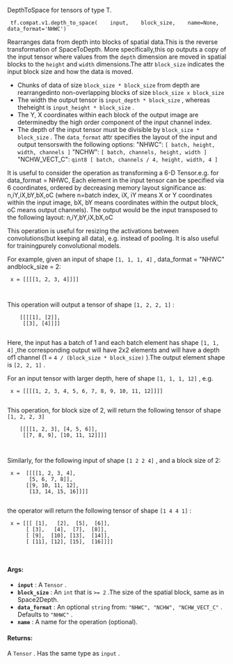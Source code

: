 DepthToSpace for tensors of type T.

```
 tf.compat.v1.depth_to_space(    input,    block_size,    name=None,    data_format='NHWC') 
```

Rearranges data from depth into blocks of spatial data.This is the reverse transformation of SpaceToDepth. More specifically,this op outputs a copy of the input tensor where values from the  `depth` dimension are moved in spatial blocks to the  `height`  and  `width`  dimensions.The attr  `block_size`  indicates the input block size and how the data is moved.

- Chunks of data of size  `block_size * block_size`  from depth are rearrangedinto non-overlapping blocks of size  `block_size x block_size` 
- The width the output tensor is  `input_depth * block_size` , whereas theheight is  `input_height * block_size` .
- The Y, X coordinates within each block of the output image are determinedby the high order component of the input channel index.
- The depth of the input tensor must be divisible by `block_size * block_size` .
The  `data_format`  attr specifies the layout of the input and output tensorswith the following options:  "NHWC":  `[ batch, height, width, channels ]`   "NCHW":  `[ batch, channels, height, width ]`   "NCHW_VECT_C":       `qint8 [ batch, channels / 4, height, width, 4 ]` 

It is useful to consider the operation as transforming a 6-D Tensor.e.g. for data_format = NHWC,     Each element in the input tensor can be specified via 6 coordinates,     ordered by decreasing memory layout significance as:     n,iY,iX,bY,bX,oC  (where n=batch index, iX, iY means X or Y coordinates                        within the input image, bX, bY means coordinates                        within the output block, oC means output channels).     The output would be the input transposed to the following layout:     n,iY,bY,iX,bX,oC

This operation is useful for resizing the activations between convolutions(but keeping all data), e.g. instead of pooling. It is also useful for trainingpurely convolutional models.

For example, given an input of shape  `[1, 1, 1, 4]` , data_format = "NHWC" andblock_size = 2:

```
 x = [[[[1, 2, 3, 4]]]]

 
```

This operation will output a tensor of shape  `[1, 2, 2, 1]` :

```
    [[[[1], [2]],
     [[3], [4]]]]
 
```

Here, the input has a batch of 1 and each batch element has shape  `[1, 1, 4]` ,the corresponding output will have 2x2 elements and will have a depth of1 channel (1 =  `4 / (block_size * block_size)` ).The output element shape is  `[2, 2, 1]` .

For an input tensor with larger depth, here of shape  `[1, 1, 1, 12]` , e.g.

```
 x = [[[[1, 2, 3, 4, 5, 6, 7, 8, 9, 10, 11, 12]]]]
 
```

This operation, for block size of 2, will return the following tensor of shape `[1, 2, 2, 3]` 

```
    [[[[1, 2, 3], [4, 5, 6]],
     [[7, 8, 9], [10, 11, 12]]]]

 
```

Similarly, for the following input of shape  `[1 2 2 4]` , and a block size of 2:

```
 x =  [[[[1, 2, 3, 4],
       [5, 6, 7, 8]],
      [[9, 10, 11, 12],
       [13, 14, 15, 16]]]]
 
```

the operator will return the following tensor of shape  `[1 4 4 1]` :

```
 x = [[[ [1],   [2],  [5],  [6]],
      [ [3],   [4],  [7],  [8]],
      [ [9],  [10], [13],  [14]],
      [ [11], [12], [15],  [16]]]]

 
```

#### Args:
- **`input`** : A  `Tensor` .
- **`block_size`** : An  `int`  that is  `>= 2` .The size of the spatial block, same as in Space2Depth.
- **`data_format`** : An optional  `string`  from:  `"NHWC", "NCHW", "NCHW_VECT_C"` . Defaults to  `"NHWC"` .
- **`name`** : A name for the operation (optional).


#### Returns:
A  `Tensor` . Has the same type as  `input` .

